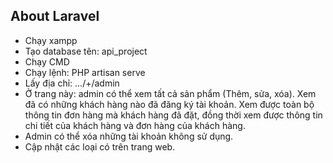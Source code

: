 ## About Laravel
- Chạy xampp
- Tạo database tên: api_project
- Chạy CMD
- Chạy lệnh: PHP artisan serve
- Lấy địa chỉ: .../+/admin
- Ở trang này: admin có thể xem tất cả sản phẩm (Thêm, sửa, xóa). Xem đã có những khách hàng nào đã đăng ký tài khoản. Xem được toàn bộ thông tin đơn hàng mà khách hàng đã đặt,
đồng thời xem được thông tin chi tiết của khách hàng và đơn hàng của khách hàng.
- Admin có thể xóa những tài khoản không sử dụng.
- Cập nhật các loại có trên trang web.

